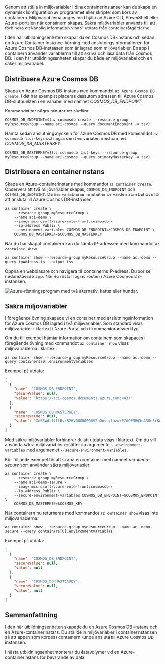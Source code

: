 Genom att ställa in miljövariabler i dina containerinstanser kan du skapa en dynamisk konfiguration av programmet eller skriptet som körs av containern. Miljövariablerna anges med hjälp av Azure CLI, PowerShell eller Azure-portalen när containern skapas. Säkra miljövariabler används till att förhindra att känslig information visas i utdata från containeråtgärderna.

I den här utbildningsenheten skapar du en Cosmos DB-instans och sedan en Azure Container Instance-körning med anslutningsinformationen för Azure Cosmos DB-instansen som är lagrad som miljövariabler. En app i containern använder variablerna till att skriva och läsa data från Cosmos DB. I den här utbildningsenheten skapar du både en miljövariabel och en säker miljövariabel.

## <a name="deploy-azure-cosmos-db"></a>Distribuera Azure Cosmos DB

Skapa en Azure Cosmos DB-instans med kommandot `az Azure Cosmos DB create`. I det här exemplet placeras dessutom adressen till Azure Cosmos DB-slutpunkten i en variabel med namnet *COSMOS_DB_ENDPOINT*.

Kommandot tar några minuter att slutföra:

```azurecli
COSMOS_DB_ENDPOINT=$(az cosmosdb create --resource-group myResourceGroup --name aci-cosmos --query documentEndpoint -o tsv)
```

Hämta sedan anslutningsnyckeln för Azure Cosmos DB med kommandot `az cosmosdb list-keys` och lagra den i en variabel med namnet *COSMOS_DB_MASTERKEY*:

```azurecli
COSMOS_DB_MASTERKEY=$(az cosmosdb list-keys --resource-group myResourceGroup --name aci-cosmos --query primaryMasterKey -o tsv)
```

## <a name="deploy-a-container-instance"></a>Distribuera en containerinstans

Skapa en Azure-containerinstans med kommandot `az container create`. Observera att två miljövariabler skapas, `COSMOS_DB_ENDPOINT` och `COSMOS_DB_ENDPOINT`. De här variablerna innehåller de värden som behövs för att ansluta till Azure Cosmos DB-instansen:

```azurecli
az container create \
    --resource-group myResourceGroup \
    --name aci-demo \
    --image microsoft/azure-vote-front:cosmosdb \
    --ip-address Public \
    --environment-variables COSMOS_DB_ENDPOINT=$COSMOS_DB_ENDPOINT \
    COSMOS_DB_MASTERKEY=$COSMOS_DB_MASTERKEY
```

När du har skapat containern kan du hämta IP-adressen med kommandot `az container show`:

```azurecli
az container show --resource-group myResourceGroup --name aci-demo --query ipAddress.ip --output tsv
```

Öppna en webbläsare och navigera till containerns IP-adress. Du bör se nedanstående app. När du röstar lagras rösten i Azure Cosmos DB-instansen.

![Azure-röstningsprogram med två alternativ, katter eller hundar.](../media-draft/azure-vote.png)

## <a name="secured-environment-variables"></a>Säkra miljövariabler

I föregående övning skapade vi en container med anslutningsinformation för Azure Cosmos DB lagrad i två miljövariabler. Som standard visas miljövariabler i klartext i Azure Portal och i kommandoradsverktyg.

Om du till exempel hämtar information om containern som skapades i föregående övning med kommandot `az container show` visas miljövariablerna i klartext:

```azurecli
az container show --resource-group myResourceGroup --name aci-demo --query containers[0].environmentVariables
```

Exempel på utdata:

```json
[
  {
    "name": "COSMOS_DB_ENDPOINT",
    "secureValue": null,
    "value": "https://aci-cosmos.documents.azure.com:443/"
  },
  {
    "name": "COSMOS_DB_MASTERKEY",
    "secureValue": null,
    "value": "Xm5BwdLlCllBvrR26V00000000S2uOusuglhzwkE7dOPMBQ3oA30n3rKd8PKA13700000000095ynys863Ghgw=="
  }
]
```

Med säkra miljövariabler förhindrar du att utdata visas i klartext. Om du vill använda säkra miljövariabler ersätter du argumentet `--environment-variables` med argumentet `--secure-environment-variables`.

Kör följande exempel för att skapa en container med namnet *aci-demo-secure* som använder säkra miljövariabler:

```azurecli
az container create \
    --resource-group myResourceGroup \
    --name aci-demo-secure \
    --image microsoft/azure-vote-front:cosmosdb \
    --ip-address Public \
    --secure-environment-variables COSMOS_DB_ENDPOINT=$COSMOS_ENDPOINT \
    COSMOS_DB_MASTERKEY=$COSMOS_KEY
```

När containern nu returneras med kommandot `az container show` visas inte miljövariablerna:

```azurecli
az container show --resource-group myResourceGroup --name aci-demo-secure --query containers[0].environmentVariables
```

Exempel på utdata:

```json
[
  {
    "name": "COSMOS_DB_ENDPOINT",
    "secureValue": null,
    "value": null
  },
  {
    "name": "COSMOS_DB_MASTERKEY",
    "secureValue": null,
    "value": null
  }
]
```

## <a name="summary"></a>Sammanfattning

I den här utbildningsenheten skapade du en Azure Cosmos DB-instans och en Azure-containerinstans. Du ställde in miljövariabler i containerinstansen så att appen som kördes i containern kunde ansluta till Azure Cosmos DB-instansen.

I nästa utbildningsenhet monterar du datavolymer vid en Azure-containerinstans för bevarande av data.
